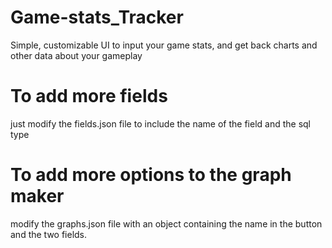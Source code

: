 # Game-stats_Tracker
Simple, customizable UI to input your game stats, and get back charts and other data about your gameplay

# To add more fields
just modify the fields.json file to include the name of the field and the sql type

# To add more options to the graph maker
modify the graphs.json file with an object containing the name in the button and the two fields.
